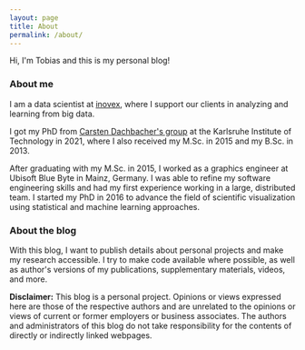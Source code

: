 ```yaml
---
layout: page
title: About
permalink: /about/
---
```


Hi, I'm Tobias and this is my personal blog!

### About me

I am a data scientist at [inovex](https://www.inovex.de/en/), where I support our clients in analyzing and learning from big data.

I got my PhD from [Carsten Dachbacher's group](https://cg.ivd.kit.edu/index.php) at the Karlsruhe Institute of Technology in 2021, where I also received my M.Sc. in 2015 and my B.Sc. in 2013.

After graduating with my M.Sc. in 2015, I worked as a graphics engineer at Ubisoft Blue Byte in Mainz, Germany. I was able to refine my software engineering skills and had my first experience working in a large, distributed team. I started my PhD in 2016 to advance the field of scientific visualization using statistical and machine learning approaches.

### About the blog

With this blog, I want to publish details about personal projects and make my research accessible. I try to make code available where possible, as well as author's versions of my publications, supplementary materials, videos, and more.


**Disclaimer:** This blog is a personal project. Opinions or views expressed here are those of the respective authors and are unrelated to the opinions or views of current or former employers or business associates. The authors and administrators of this blog do not take responsibility for the contents of directly or indirectly linked webpages.
